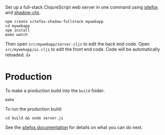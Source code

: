 Set up a full-stack ClojureScript web server in one command using
[sitefox](https://github.com/chr15m/sitefox)
and [shadow-cljs](https://shadow-cljs.github.io/docs/UsersGuide.html).

```shell
npm create sitefox-shadow-fullstack mywebapp
cd mywebapp
npm install
make watch
```

Then open `src/mywebapp/server.cljs` to edit the back end code.
Open `src/mywebapp/ui.cljs` to edit the front end code.
Code will be automatically reloaded. 👍

# Production

To make a production build into the `build` folder:

```
make
```

To run the production build:

```
cd build && node server.js
```

See the [sitefox documentation](https://github.com/chr15m/sitefox#batteries-included) for details on what you can do next.
